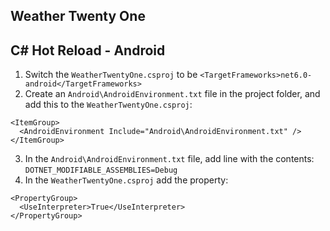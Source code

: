 Weather Twenty One
-------------------



## C# Hot Reload - Android

1. Switch the `WeatherTwentyOne.csproj` to be `<TargetFrameworks>net6.0-android</TargetFrameworks>`
2. Create an `Android\AndroidEnvironment.txt` file in the project folder, and add this to the `WeatherTwentyOne.csproj`:
```
<ItemGroup>
  <AndroidEnvironment Include="Android\AndroidEnvironment.txt" />
</ItemGroup>
```
3. In the `Android\AndroidEnvironment.txt` file, add line with the contents: `DOTNET_MODIFIABLE_ASSEMBLIES=Debug`
4. In the `WeatherTwentyOne.csproj` add the property:
```
<PropertyGroup>
  <UseInterpreter>True</UseInterpreter>
</PropertyGroup>
```
